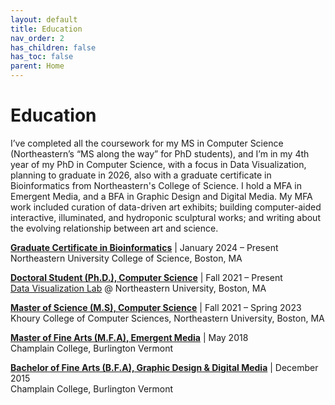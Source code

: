 ```yaml
---
layout: default
title: Education
nav_order: 2
has_children: false
has_toc: false
parent: Home
---
```

# Education

I’ve completed all the coursework for my MS in Computer Science (Northeastern’s “MS along the way” for PhD students), and I’m in my 4th year of my PhD in Computer Science, with a focus in Data Visualization, planning to graduate in 2026, also with a graduate certificate in Bioinformatics from Northeastern's College of Science. I hold a MFA in Emergent Media, and a BFA in Graphic Design and Digital Media. My MFA work included curation of data-driven art exhibits; building computer-aided interactive, illuminated, and hydroponic sculptural works; and writing about the evolving relationship between art and science.

[**Graduate Certificate in Bioinformatics**](https://catalog.northeastern.edu/graduate/science/biology/bioinformatics-graduate-certificate/)  | January 2024 – Present  
Northeastern University College of Science, Boston, MA

[**Doctoral Student (Ph.D.), Computer Science**](https://www.khoury.northeastern.edu/programs/computer-science-phd/)  | Fall 2021 – Present  
[Data Visualization Lab](https://vis.khoury.northeastern.edu/) @ Northeastern University, Boston, MA

[**Master of Science (M.S), Computer Science**](https://graduate.northeastern.edu/program/master-of-science-in-computer-science-boston-5238/)  | Fall 2021 – Spring 2023  
Khoury College of Computer Sciences, Northeastern University, Boston, MA

[**Master of Fine Arts (M.F.A), Emergent Media**](https://www.champlain.edu/centers-of-experience/emergent-media-center)  |  May 2018  
Champlain College, Burlington Vermont

[**Bachelor of Fine Arts (B.F.A), Graphic Design & Digital Media**](https://www.champlain.edu/academics/undergraduate-academics/majors-and-programs/graphic-design-and-visual-communication)  |  December 2015  
Champlain College, Burlington Vermont
